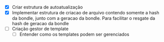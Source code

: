 * [x] Criar estrutura de autoatualização
* [X] Implementar estrutura de criacao de arquivo contendo somente a hash da bondle, junto com a geracao da bondle. Para facilitar o resgate da hash de geracao da bondle
* [ ] Criação gestor de template
  * [ ] Entender como os templates podem ser gerenciados
